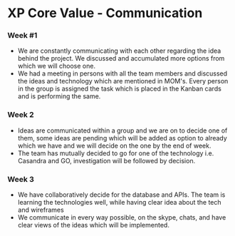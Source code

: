 # XP Core Value - Communication

### Week #1
* We are constantly communicating with each other regarding the idea behind the project. We discussed and accumulated more options from which we will choose one.
* We had a meeting in persons with all the team members and discussed the ideas and technology which are mentioned in MOM's. Every person in the group is assigned the task which is placed in the Kanban cards and is performing the same.

### Week 2
* Ideas are communicated within a group and we are on to decide one of them, some ideas are pending which will be added as option to already which we have and we will decide on the one by the end of week.
* The team has mutually decided to go for one of the technology i.e. Casandra and GO, investigation will be followed by decision.



### Week 3
* We have collaboratively decide for the database and APIs. The team is learning  the technologies well, while having clear idea about the tech and wireframes
* We communicate in every way possible, on the skype, chats, and have clear views of the ideas which will be implemented.
